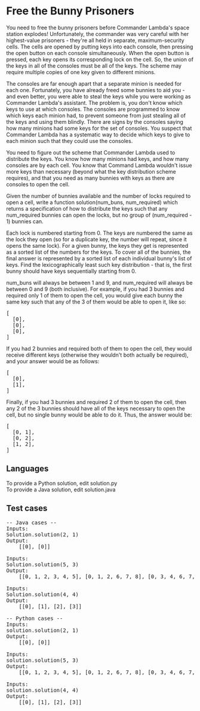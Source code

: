 Free the Bunny Prisoners
========================

You need to free the bunny prisoners before Commander Lambda's space station explodes! Unfortunately, the commander was very careful with her highest-value prisoners - they're all held in separate, maximum-security cells. The cells are opened by putting keys into each console, then pressing the open button on each console simultaneously. When the open button is pressed, each key opens its corresponding lock on the cell. So, the union of the keys in all of the consoles must be all of the keys. The scheme may require multiple copies of one key given to different minions.

The consoles are far enough apart that a separate minion is needed for each one. Fortunately, you have already freed some bunnies to aid you - and even better, you were able to steal the keys while you were working as Commander Lambda's assistant. The problem is, you don't know which keys to use at which consoles. The consoles are programmed to know which keys each minion had, to prevent someone from just stealing all of the keys and using them blindly. There are signs by the consoles saying how many minions had some keys for the set of consoles. You suspect that Commander Lambda has a systematic way to decide which keys to give to each minion such that they could use the consoles.

You need to figure out the scheme that Commander Lambda used to distribute the keys. You know how many minions had keys, and how many consoles are by each cell.  You know that Command Lambda wouldn't issue more keys than necessary (beyond what the key distribution scheme requires), and that you need as many bunnies with keys as there are consoles to open the cell.

Given the number of bunnies available and the number of locks required to open a cell, write a function solution(num_buns, num_required) which returns a specification of how to distribute the keys such that any num_required bunnies can open the locks, but no group of (num_required - 1) bunnies can.

Each lock is numbered starting from 0. The keys are numbered the same as the lock they open (so for a duplicate key, the number will repeat, since it opens the same lock). For a given bunny, the keys they get is represented as a sorted list of the numbers for the keys. To cover all of the bunnies, the final answer is represented by a sorted list of each individual bunny's list of keys.  Find the lexicographically least such key distribution - that is, the first bunny should have keys sequentially starting from 0.

num_buns will always be between 1 and 9, and num_required will always be between 0 and 9 (both inclusive).  For example, if you had 3 bunnies and required only 1 of them to open the cell, you would give each bunny the same key such that any of the 3 of them would be able to open it, like so:
<pre>
[
  [0],
  [0],
  [0],
]
</pre>
If you had 2 bunnies and required both of them to open the cell, they would receive different keys (otherwise they wouldn't both actually be required), and your answer would be as follows:
<pre>
[
  [0],
  [1],
]
</pre>
Finally, if you had 3 bunnies and required 2 of them to open the cell, then any 2 of the 3 bunnies should have all of the keys necessary to open the cell, but no single bunny would be able to do it.  Thus, the answer would be:
<pre>
[
  [0, 1],
  [0, 2],
  [1, 2],
]
</pre>

Languages
---------

To provide a Python solution, edit solution.py  
To provide a Java solution, edit solution.java

Test cases
----------
<pre>
-- Java cases --
Inputs:
Solution.solution(2, 1)
Output:
    [[0], [0]]

Inputs:
Solution.solution(5, 3)
Output:
    [[0, 1, 2, 3, 4, 5], [0, 1, 2, 6, 7, 8], [0, 3, 4, 6, 7, 9], [1, 3, 5, 6, 8, 9], [2, 4, 5, 7, 8, 9]]

Inputs:
Solution.solution(4, 4)
Output:
    [[0], [1], [2], [3]]

-- Python cases --
Inputs:
solution.solution(2, 1)
Output:
    [[0], [0]]

Inputs:
solution.solution(5, 3)
Output:
    [[0, 1, 2, 3, 4, 5], [0, 1, 2, 6, 7, 8], [0, 3, 4, 6, 7, 9], [1, 3, 5, 6, 8, 9], [2, 4, 5, 7, 8, 9]]

Inputs:
solution.solution(4, 4)
Output:
    [[0], [1], [2], [3]]
</pre>
